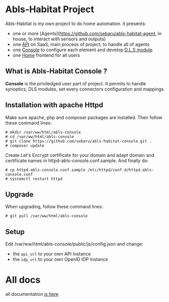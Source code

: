 # Abls-Habitat Project

Abls-Habitat is my own project to do home automation. it presents:
* one or more [Agents](https://github.com/sebaru/abls-habitat-agent, in house, to interact with sensors and outputs)
* one [API](https://github.com/sebaru/abls-habitat-api) on SaaS, main process of project, to handle all of agents
* one [Console](https://github.com/sebaru/abls-habitat-console) to configure each element and develop [D.L.S module](https://docs.abls-habitat.fr/https://docs.abls-habitat.fr/dls/)
* one [Home](https://github/com/sebaru/abls-habitat-home) frontend for all users

## What is Abls-Habitat Console ?

**Console** is the priviledged user part of project.
It permits to handle synoptics, DLS modules, set every connectors configuration and mappings

## Installation with apache Httpd

Make sure apache, php and composer packages are installed. Then follow these command lines:

    # mkdir /var/ww/html/abls-console
    # cd /var/ww/html/abls-console
    # git clone https://github.com/sebaru/abls-habitat-console.git .
    # composer update

Create Let's Encrypt certificate for your domain and adapt domain and certificate names in httpd-abls-console.conf.sample. And finally do:

    # cp httpd-abls-console.conf.sample /etc/httpd/conf.d/httpd-abls-console.conf
    # systemctl restart httpd

## Upgrade

When upgrading, follow these command lines:

    # git pull /var/ww/html/abls-console

## Setup

Edit /var/ww/html/abls-console/public/js/config.json and change:

* the `api_url` to your own API Instance
* the `idp_url` to your own OpenID IDP Instance


# All docs

all documentation [is here](https://docs;abls-habitat.fr)
